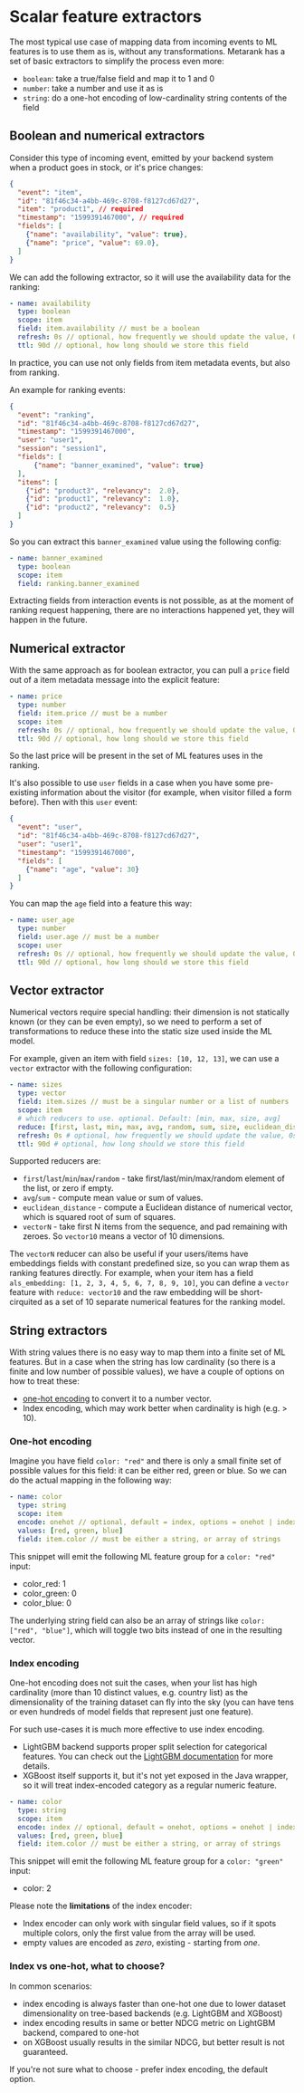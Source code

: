# Scalar feature extractors

The most typical use case of mapping data from incoming events to ML features is to use them as is, without any transformations.
Metarank has a set of basic extractors to simplify the process even more:
* `boolean`: take a true/false field and map it to 1 and 0
* `number`: take a number and use it as is
* `string`: do a one-hot encoding of low-cardinality string contents of the field

## Boolean and numerical extractors

Consider this type of incoming event, emitted by your backend system when a product goes in stock, or it's price changes:
```json
{
  "event": "item",
  "id": "81f46c34-a4bb-469c-8708-f8127cd67d27",
  "item": "product1", // required
  "timestamp": "1599391467000", // required
  "fields": [
    {"name": "availability", "value": true},
    {"name": "price", "value": 69.0},
  ]
}
```

We can add the following extractor, so it will use the availability data for the ranking:
```yaml
- name: availability
  type: boolean
  scope: item
  field: item.availability // must be a boolean
  refresh: 0s // optional, how frequently we should update the value, 0s by default
  ttl: 90d // optional, how long should we store this field
```

In practice, you can use not only fields from item metadata events, but also from ranking.

An example for ranking events: 
```json
{
  "event": "ranking",
  "id": "81f46c34-a4bb-469c-8708-f8127cd67d27",
  "timestamp": "1599391467000",
  "user": "user1",
  "session": "session1",
  "fields": [
      {"name": "banner_examined", "value": true}
  ],
  "items": [
    {"id": "product3", "relevancy":  2.0},
    {"id": "product1", "relevancy":  1.0},
    {"id": "product2", "relevancy":  0.5} 
  ]
}
```

So you can extract this `banner_examined` value using the following config:
```yaml
- name: banner_examined
  type: boolean
  scope: item
  field: ranking.banner_examined
```

Extracting fields from interaction events is not possible, as at the moment of ranking request happening, there
are no interactions happened yet, they will happen in the future.

## Numerical extractor

With the same approach as for boolean extractor, you can pull a `price` field out of a item metadata message into the
explicit feature:

```yaml
- name: price
  type: number
  field: item.price // must be a number
  scope: item
  refresh: 0s // optional, how frequently we should update the value, 0s by default
  ttl: 90d // optional, how long should we store this field
```

So the last price will be present in the set of ML features uses in the ranking.

It's also possible to use `user` fields in a case when you have some pre-existing information about the visitor
(for example, when visitor filled a form before). Then with this `user` event:
```json
{
  "event": "user",
  "id": "81f46c34-a4bb-469c-8708-f8127cd67d27",
  "user": "user1",
  "timestamp": "1599391467000",
  "fields": [
    {"name": "age", "value": 30}
  ]
}
```
You can map the `age` field into a feature this way:
```yaml
- name: user_age
  type: number
  field: user.age // must be a number
  scope: user
  refresh: 0s // optional, how frequently we should update the value, 0s by default
  ttl: 90d // optional, how long should we store this field
```

## Vector extractor

Numerical vectors require special handling: their dimension is not statically known (or they can be even empty), so we need to perform a set of transformations to reduce these into the static size used inside the ML model. 

For example, given an item with field `sizes: [10, 12, 13]`, we can use a `vector` extractor with the following configuration:

```yaml
- name: sizes
  type: vector
  field: item.sizes // must be a singular number or a list of numbers
  scope: item
  # which reducers to use. optional. Default: [min, max, size, avg]
  reduce: [first, last, min, max, avg, random, sum, size, euclidean_distance, vectorN] 
  refresh: 0s # optional, how frequently we should update the value, 0s by default
  ttl: 90d # optional, how long should we store this field
```

Supported reducers are:

* `first`/`last`/`min`/`max`/`random` - take first/last/min/max/random element of the list, or zero if empty.
* `avg`/`sum` - compute mean value or sum of values.
* `euclidean_distance` - compute a Euclidean distance of numerical vector, which is squared root of sum of squares.
* `vectorN` - take first N items from the sequence, and pad remaining with zeroes. So `vector10` means a vector of 10 dimensions.

The `vectorN` reducer can also be useful if your users/items have embeddings fields with constant predefined size, so you can wrap them as ranking features directly. For example, when your item has a field `als_embedding: [1, 2, 3, 4, 5, 6, 7, 8, 9, 10]`, you can define a `vector` feature with `reduce: vector10` and the raw embedding will be short-cirquited as a set of 10 separate numerical features for the ranking model.

## String extractors

With string values there is no easy way to map them into a finite set of ML features. But in a case when
the string has low cardinality (so there is a finite and low number of possible values), we have a couple of
options on how to treat these:
* [one-hot encoding](https://en.wikipedia.org/wiki/One-hot) to convert it to a number vector.
* Index encoding, which may work better when cardinality is high (e.g. > 10).

### One-hot encoding 
Imagine you have field `color: "red"` and there is only a small finite set of possible values for this field:
it can be either red, green or blue. So we can do the actual mapping in the following way:

```yaml
- name: color
  type: string
  scope: item
  encode: onehot // optional, default = index, options = onehot | index
  values: [red, green, blue]
  field: item.color // must be either a string, or array of strings
```

This snippet will emit the following ML feature group for a `color: "red"` input:
* color_red: 1
* color_green: 0
* color_blue: 0

The underlying string field can also be an array of strings like `color: ["red", "blue"]`, which will
toggle two bits instead of one in the resulting vector.

### Index encoding

One-hot encoding does not suit the cases, when your list has high cardinality (more than 10 distinct values, e.g. country list) as
the dimensionality of the training dataset can fly into the sky (you can have tens or even hundreds of model fields that represent just one feature).

For such use-cases it is much more effective to use index encoding.

* LightGBM backend supports proper split selection for categorical features. You can check out the [LightGBM documentation](https://lightgbm.readthedocs.io/en/latest/Features.html#optimal-split-for-categorical-features) for more details.
* XGBoost itself supports it, but it's not yet exposed in the Java wrapper, so it will treat index-encoded category as a 
regular numeric feature.

```yaml
- name: color
  type: string
  scope: item
  encode: index // optional, default = onehot, options = onehot | index
  values: [red, green, blue]
  field: item.color // must be either a string, or array of strings
```

This snippet will emit the following ML feature group for a `color: "green"` input:
* color: 2

Please note the **limitations** of the index encoder:
* Index encoder can only work with singular field values, so if it spots multiple colors, only the first 
value from the array will be used.
* empty values are encoded as *zero*, existing - starting from *one*.

### Index vs one-hot, what to choose?

In common scenarios:
* index encoding is always faster than one-hot one due to lower dataset dimensionality on tree-based backends
  (e.g. LightGBM and XGBoost)
* index encoding results in same or better NDCG metric on LightGBM backend, compared to one-hot
* on XGBoost usually results in the similar NDCG, but better result is not guaranteed.

If you're not sure what to choose - prefer index encoding, the default option.